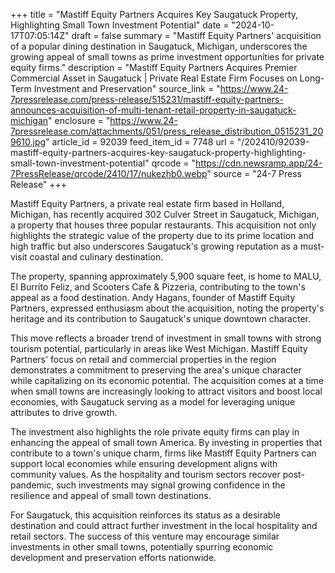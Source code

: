 +++
title = "Mastiff Equity Partners Acquires Key Saugatuck Property, Highlighting Small Town Investment Potential"
date = "2024-10-17T07:05:14Z"
draft = false
summary = "Mastiff Equity Partners' acquisition of a popular dining destination in Saugatuck, Michigan, underscores the growing appeal of small towns as prime investment opportunities for private equity firms."
description = "Mastiff Equity Partners Acquires Premier Commercial Asset in Saugatuck | Private Real Estate Firm Focuses on Long-Term Investment and Preservation"
source_link = "https://www.24-7pressrelease.com/press-release/515231/mastiff-equity-partners-announces-acquisition-of-multi-tenant-retail-property-in-saugatuck-michigan"
enclosure = "https://www.24-7pressrelease.com/attachments/051/press_release_distribution_0515231_209610.jpg"
article_id = 92039
feed_item_id = 7748
url = "/202410/92039-mastiff-equity-partners-acquires-key-saugatuck-property-highlighting-small-town-investment-potential"
qrcode = "https://cdn.newsramp.app/24-7PressRelease/qrcode/2410/17/nukezhb0.webp"
source = "24-7 Press Release"
+++

<p>Mastiff Equity Partners, a private real estate firm based in Holland, Michigan, has recently acquired 302 Culver Street in Saugatuck, Michigan, a property that houses three popular restaurants. This acquisition not only highlights the strategic value of the property due to its prime location and high traffic but also underscores Saugatuck's growing reputation as a must-visit coastal and culinary destination.</p><p>The property, spanning approximately 5,900 square feet, is home to MALU, El Burrito Feliz, and Scooters Cafe & Pizzeria, contributing to the town's appeal as a food destination. Andy Hagans, founder of Mastiff Equity Partners, expressed enthusiasm about the acquisition, noting the property's heritage and its contribution to Saugatuck's unique downtown character.</p><p>This move reflects a broader trend of investment in small towns with strong tourism potential, particularly in areas like West Michigan. Mastiff Equity Partners' focus on retail and commercial properties in the region demonstrates a commitment to preserving the area's unique character while capitalizing on its economic potential. The acquisition comes at a time when small towns are increasingly looking to attract visitors and boost local economies, with Saugatuck serving as a model for leveraging unique attributes to drive growth.</p><p>The investment also highlights the role private equity firms can play in enhancing the appeal of small town America. By investing in properties that contribute to a town's unique charm, firms like Mastiff Equity Partners can support local economies while ensuring development aligns with community values. As the hospitality and tourism sectors recover post-pandemic, such investments may signal growing confidence in the resilience and appeal of small town destinations.</p><p>For Saugatuck, this acquisition reinforces its status as a desirable destination and could attract further investment in the local hospitality and retail sectors. The success of this venture may encourage similar investments in other small towns, potentially spurring economic development and preservation efforts nationwide.</p>